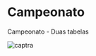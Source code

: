 # Campeonato
Campeonato - Duas tabelas 


![captra](https://user-images.githubusercontent.com/32688321/31840679-33cc283c-b5c5-11e7-9cc7-58f911cb4cfb.PNG)
